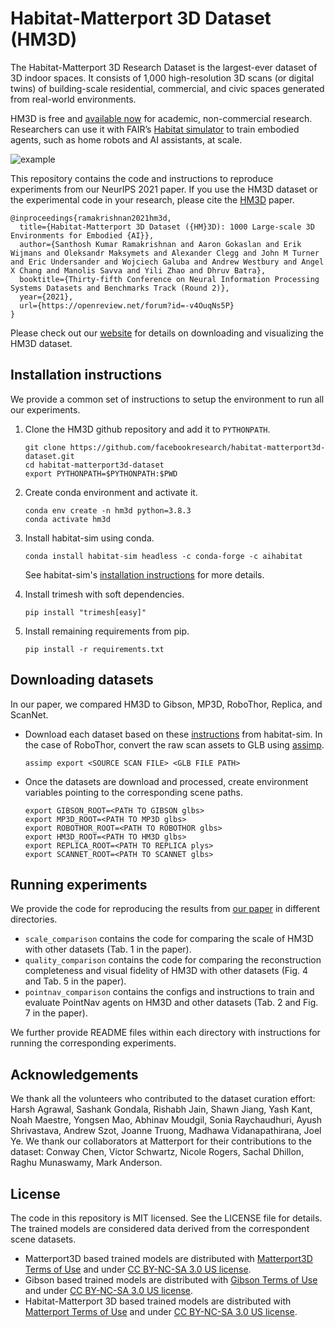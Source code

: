 # Habitat-Matterport 3D Dataset (HM3D)

The Habitat-Matterport 3D Research Dataset is the largest-ever dataset of 3D indoor spaces. It consists of 1,000 high-resolution 3D scans (or digital twins) of building-scale residential, commercial, and civic spaces generated from real-world environments.

HM3D is free and [available now](https://matterport.com/habitat-matterport-3d-research-dataset) for academic, non-commercial research. Researchers can use it with FAIR’s [Habitat simulator](https://aihabitat.org/) to train embodied agents, such as home robots and AI assistants, at scale.

![example](./assets/HM3D-intro.png)


This repository contains the code and instructions to reproduce experiments from our NeurIPS 2021 paper. If you use the HM3D dataset or the experimental code in your research, please cite the [HM3D](https://openreview.net/pdf?id=-v4OuqNs5P) paper.

```
@inproceedings{ramakrishnan2021hm3d,
  title={Habitat-Matterport 3D Dataset ({HM}3D): 1000 Large-scale 3D Environments for Embodied {AI}},
  author={Santhosh Kumar Ramakrishnan and Aaron Gokaslan and Erik Wijmans and Oleksandr Maksymets and Alexander Clegg and John M Turner and Eric Undersander and Wojciech Galuba and Andrew Westbury and Angel X Chang and Manolis Savva and Yili Zhao and Dhruv Batra},
  booktitle={Thirty-fifth Conference on Neural Information Processing Systems Datasets and Benchmarks Track (Round 2)},
  year={2021},
  url={https://openreview.net/forum?id=-v4OuqNs5P}
}
```
Please check out our [website](https://aihabitat.org/datasets/hm3d/) for details on downloading and visualizing the HM3D dataset.

## Installation instructions
We provide a common set of instructions to setup the environment to run all our experiments.

1. Clone the HM3D github repository and add it to `PYTHONPATH`.

    ```
    git clone https://github.com/facebookresearch/habitat-matterport3d-dataset.git
    cd habitat-matterport3d-dataset
    export PYTHONPATH=$PYTHONPATH:$PWD
    ```
2. Create conda environment and activate it.

    ```
    conda env create -n hm3d python=3.8.3
    conda activate hm3d
    ```
3. Install habitat-sim using conda.

    ```
    conda install habitat-sim headless -c conda-forge -c aihabitat
    ```
    See habitat-sim's [installation instructions](https://github.com/facebookresearch/habitat-sim#installation) for more details.

4. Install trimesh with soft dependencies.

    ```
    pip install "trimesh[easy]"
    ```

5. Install remaining requirements from pip.

    ```
    pip install -r requirements.txt
    ```

## Downloading datasets
In our paper, we compared HM3D to Gibson, MP3D, RoboThor, Replica, and ScanNet. 

* Download each dataset based on these [instructions](https://github.com/facebookresearch/habitat-sim/blob/master/DATASETS.md) from habitat-sim. In the case of RoboThor, convert the raw scan assets to GLB using [assimp](https://github.com/assimp/assimp).

  ```
  assimp export <SOURCE SCAN FILE> <GLB FILE PATH>
  ```

* Once the datasets are download and processed, create environment variables pointing to the corresponding scene paths.

  ```
  export GIBSON_ROOT=<PATH TO GIBSON glbs>
  export MP3D_ROOT=<PATH TO MP3D glbs>
  export ROBOTHOR_ROOT=<PATH TO ROBOTHOR glbs>
  export HM3D_ROOT=<PATH TO HM3D glbs>
  export REPLICA_ROOT=<PATH TO REPLICA plys>
  export SCANNET_ROOT=<PATH TO SCANNET glbs>
  ```


## Running experiments
We provide the code for reproducing the results from [our paper](https://openreview.net/pdf?id=-v4OuqNs5P) in different directories.
* `scale_comparison` contains the code for comparing the scale of HM3D with other datasets (Tab. 1 in the paper). 
* `quality_comparison` contains the code for comparing the reconstruction completeness and visual fidelity of HM3D with other datasets (Fig. 4 and Tab. 5 in the paper). 
* `pointnav_comparison` contains the configs and instructions to train and evaluate PointNav agents on HM3D and other datasets (Tab. 2 and Fig. 7 in the paper).

We further provide README files within each directory with instructions for running the corresponding experiments.

## Acknowledgements
We thank all the volunteers who contributed to the dataset curation effort: Harsh Agrawal, Sashank Gondala, Rishabh Jain, Shawn Jiang, Yash Kant, Noah Maestre, Yongsen Mao, Abhinav Moudgil, Sonia Raychaudhuri, Ayush Shrivastava, Andrew Szot, Joanne Truong, Madhawa Vidanapathirana, Joel Ye. We thank our collaborators at Matterport for their contributions to the dataset: Conway Chen, Victor Schwartz, Nicole Rogers, Sachal Dhillon, Raghu Munaswamy, Mark Anderson.

## License
The code in this repository is MIT licensed. See the LICENSE file for details. The trained models are considered data derived from the correspondent scene datasets.

- Matterport3D based trained models are distributed with [Matterport3D Terms of Use](http://kaldir.vc.in.tum.de/matterport/MP_TOS.pdf) and under [CC BY-NC-SA 3.0 US license](https://creativecommons.org/licenses/by-nc-sa/3.0/us/).
- Gibson based trained models are distributed with [Gibson Terms of Use](https://storage.googleapis.com/gibson_material/Agreement%20GDS%2006-04-18.pdf) and under [CC BY-NC-SA 3.0 US license](https://creativecommons.org/licenses/by-nc-sa/3.0/us/).
- Habitat-Matterport 3D based trained models are distributed with [Matterport Terms of Use](https://matterport.com/matterport-end-user-license-agreement-academic-use-model-data) and under [CC BY-NC-SA 3.0 US license](https://creativecommons.org/licenses/by-nc-sa/3.0/us/).